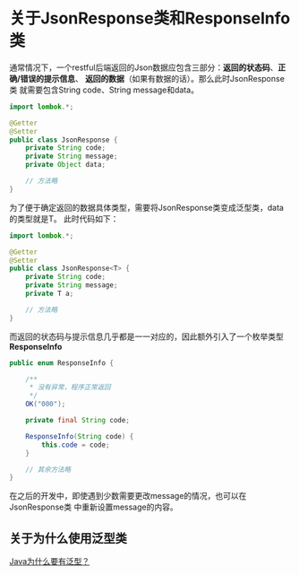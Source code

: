 # 关于JsonResponse类和ResponseInfo类

通常情况下，一个restful后端返回的Json数据应包含三部分：**返回的状态码**、**正确/错误的提示信息**、
**返回的数据**（如果有数据的话）。那么此时JsonResponse类 就需要包含String code、String message和data。

```java
import lombok.*;

@Getter
@Setter
public class JsonResponse {
    private String code;
    private String message;
    private Object data;

    // 方法略
}
```

为了便于确定返回的数据具体类型，需要将JsonResponse类变成泛型类，data的类型就是T。 此时代码如下：

```java
import lombok.*;

@Getter
@Setter
public class JsonResponse<T> {
    private String code;
    private String message;
    private T a;

    // 方法略
}
```

而返回的状态码与提示信息几乎都是一一对应的，因此额外引入了一个枚举类型
**ResponseInfo**

```java
public enum ResponseInfo {

    /**
     * 没有异常，程序正常返回
     */
    OK("000");

    private final String code;

    ResponseInfo(String code) {
        this.code = code;
    }

    // 其余方法略
}
```

在之后的开发中，即使遇到少数需要更改message的情况，也可以在JsonResponse类 中重新设置message的内容。

## 关于为什么使用泛型类

[Java为什么要有泛型？](https://www.zhihu.com/question/315232030)
